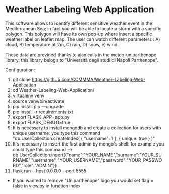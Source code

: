 # Weather Labeling Web Application

This software allows to identify different sensitive weather event in the Mediterranean Sea; in fact you will be able to locate a storm with a specific polygon. This polygon will have its own pop-up where insert a specific weather label on leaflet map. 
The user can watch different parameters :
A) cloud,
B) temperature at 2m,
C) rain,
D) snow,
e) wind.

These data are provided thanks to ajax calls in the meteo-uniparthenope library: this library belogs to "Università degli studi di Napoli Parthenope".

Configuration:

1. git clone https://github.com/CCMMMA/Weather-Labeling-Web-Application
2. cd Weather-Labeling-Web-Application/
3. virtualenv venv
4. source venv/bin/activate
5. pip install pip —upgrade
6. pip install -r requirements.txt
7. export FLASK_APP=app.py
8. export FLASK_DEBUG=true
9. It is necessary to install mongodb and create a collection for users with unique username:
you type this command "db.UserCollection.createIndex( { "username": 1 }, { unique: true } )"
10. It's necessary to insert the first admin by mongo's shell:
for example you could type this command --> db.UserCollection.insert({"name":"YOUR_NAME","surname":"YOUR_SURNAME","username":"YOUR_USERNAME","password":"YOUR_PASSWORD","role":"ADMIN"})
11. flask run --host 0.0.0.0  --port 5555

- If you wanted to remove "Uniparthenope" logo you would set flag = false in view.py in function index
